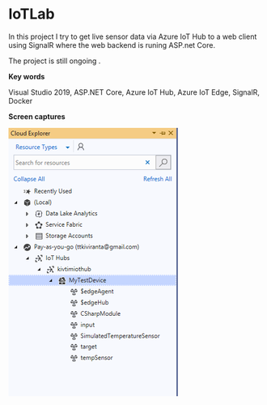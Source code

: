 IoTLab
==============

In this project I try to get live sensor data via Azure IoT Hub to a web client using SignalR where the web backend is runing ASP.net Core.

The project is still ongoing .

**Key words**

Visual Studio 2019, ASP.NET Core, Azure IoT Hub, Azure IoT Edge, SignalR, Docker

**Screen captures**

![Cloud Exploer](CloudExplorer.png)

